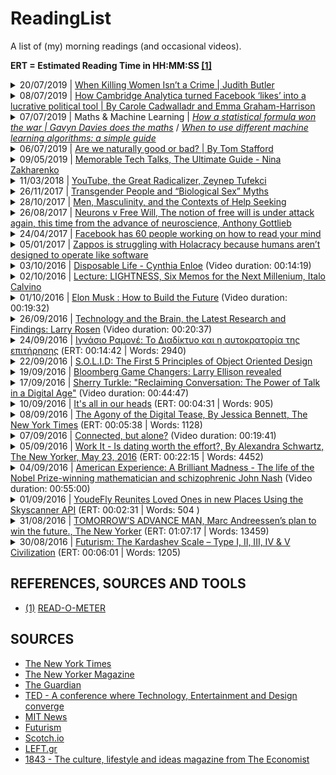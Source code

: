 # ReadingList
A list of (my) morning readings (and occasional videos).

__ERT = Estimated Reading Time in HH:MM:SS [[1]](#read-o-meter)__

<details>
  <summary>20/07/2019 | <a href="https://www.nytimes.com/2019/07/10/opinion/judith-butler-gender.html">When Killing Women Isn’t a Crime | Judith Butler</a></summary>
  <br/>
  <blockquote><em>&quot;...violence against women, in its many forms, is a global tragedy.&quot;</em></blockquote>
  <br/>
  <blockquote><em>&quot;Collectives are formed through a realization of a common social condition and a social bond, one that recognizes that what is happening to one life, whether it is violence, debt or subjection to patriarchal authority, is also happening for others. And though they may happen in different ways, the patterns are there, and so also are the grounds for solidarity.&quot;</em></blockquote>
  <br/>
  <blockquote><em>&quot;...lives are renewed in the company of others. Those relations are what sustain us and, as such, deserve our collective attention and commitment.&quot;</em></blockquote>
</details>

<details>
  <summary>08/07/2019 | <a href="https://www.theguardian.com/technology/2018/mar/17/facebook-cambridge-analytica-kogan-data-algorithm">How Cambridge Analytica turned Facebook ‘likes’ into a lucrative political tool | By Carole Cadwalladr and Emma Graham-Harrison</a></summary>
  <p><em>Soundtrack of the day: <strong>Pearl Jam</strong></em></p>
  <br/>
  <blockquote><em>&quot;A few dozen “likes” can give a strong prediction of which party a user will vote for, reveal their gender and whether their partner is likely to be a man or woman, provide powerful clues about whether their parents stayed together throughout their childhood and predict their vulnerability to substance abuse. And it can do all this without an need for delving into personal messages, posts, status updates, photos or all the other information Facebook holds.&quot;</em></blockquote>
  <br/>
  <blockquote><em>&quot;But five years ago psychology researchers showed that far more complex traits could be deduced from patterns invisible to a human observer scanning through profiles. Just a few apparently random “likes” could form the basis for disturbingly complex character assessments.&quot;</em></blockquote>
  <br/>
  <blockquote><em>&quot;The predictability of individual attributes from digital records of behaviour may have considerable negative implications, because it can easily be applied to large numbers of people without their individual consent and without them noticing,&quot;</em></blockquote>
  <br/>
  <blockquote><em>&quot;Commercial companies, governmental institutions, or even your Facebook friends could use software to infer attributes such as intelligence, sexual orientation or political views that an individual may not have intended to share.&quot;</em></blockquote>
</details>

<details>
  <summary>07/07/2019 | Maths & Machine Learning | <em><a href="https://www.theguardian.com/world/2006/jul/20/secondworldwar.tvandradio">How a statistical formula won the war | Gavyn Davies does the maths</a></em> / <em><a href="https://www.freecodecamp.org/news/when-to-use-different-machine-learning-algorithms-a-simple-guide-ba615b19fb3b/">When to use different machine learning algorithms: a simple guide</a></em></summary>
  <ul>
    <li>
      <p><a href="https://www.theguardian.com/world/2006/jul/20/secondworldwar.tvandradio">How a statistical formula won the war | Gavyn Davies does the maths</a></p>
      <p><a href="ARCHIVE/How a statistical formula won the war.txt">Local Copy</a></p>
      <p><blockquote><em>&quot;It is the story of how a simple statistical formula successfully estimated the number of tanks the enemy was producing, at a time when this could not be directly observed by the allied spy network.&quot;</em></blockquote></p>
      <p><blockquote><em>&quot;The statisticians had one key piece of information, which was the serial numbers on captured mark V tanks. The statisticians believed that the Germans, being Germans, had logically numbered their tanks in the order in which they were produced. And this deduction turned out to be right. It was enough to enable them to make an estimate of the total number of tanks that had been produced up to any given moment.&quot;</em></blockquote></p>
      <p><blockquote><em>&quot;[T]the statisticians reckoned that a good estimator of the number of tanks would probably be provided by the simple equation (M-1)(S+1)/S. [...] By using this formula, statisticians reportedly estimated that the Germans produced 246 tanks per month between June 1940 and September 1942.&quot;</em></blockquote></p>
      <p><blockquote><em>&quot;By using this formula, statisticians reportedly estimated that the Germans produced 246 tanks per month between June 1940 and September 1942. At that time, standard intelligence estimates had believed the number was far, far higher, at around 1,400. After the war, the allies captured German production records, showing that the true number of tanks produced in those three years was 245 per month, almost exactly what the statisticians had calculated, and less than one fifth of what standard intelligence had thought likely.&quot;</em></blockquote></p>
      <p></p>
    </li>
    <li><a href="https://www.freecodecamp.org/news/when-to-use-different-machine-learning-algorithms-a-simple-guide-ba615b19fb3b/">When to use different machine learning algorithms: a simple guide</a></li>
  </ul>
</details>

<details>
  <summary>06/07/2019 | <a href="http://www.bbc.com/future/story/20130114-are-we-naturally-good-or-bad">Are we naturally good or bad? | By Tom Stafford</a></summary>
  <br/>
  <blockquote><em>&quot;tightly bound into the nature of our developing minds is the ability to make sense of the world in terms of motivations, and a basic instinct to prefer friendly intentions over malicious ones. It is on this foundation that adult morality is built.&quot;</em></blockquote>
  <br>
  <a href="ARCHIVE/Are we naturally good or bad.txt">Local copy</a>
</details>

<details>
  <summary>09/05/2019 | <a href="https://testandcode.com/71">Memorable Tech Talks, The Ultimate Guide - Nina Zakharenko</a></summary>

  <br/>
  <blockquote>"Getting started with tech talks: start with lightning talks, preferably at local meetups."</blockquote>

  <br/>
  <blockquote>"Practice your talks beforehand, preferably with some audience (friends, colleagues). "</blockquote>

  <br/>
  <blockquote>"The time it takes to practice a presentation, will always be off from the real thing. Keep this in time."</blockquote>

  <br/>
  <blockquote>"Add timing to your slides. For example, you can write a note 'half time' in the middle of the slides, so that when you reach that slide you know whether you need to slow down or speed up if you are off the clock. Try placing time stamps on several slides."</blockquote>

  <br/>
  <blockquote>"Use a countdown timer"</blockquote>

  <br/>
  <blockquote>"Don't stand still! (Audience comment on Brian: "I like that you are walking around!")"</blockquote>

  <br/>
  <blockquote>"Read books and watch talks about public speaking"</blockquote>

  <br/>
  <blockquote>"A little bit of silence/pause in the talk is helpful for both you and the audience"
    (it also adds a little bit of drama: what are you going to talk next?)"
    Take a pause, drink some water or coffee if you feel a bit embarrassed."</blockquote>

  <br/>
  <blockquote>"Have anything prerecorded or in slide format in case live coding/demos break or stop working. Live demos without a backup plan is not good."</blockquote>

  <br/>
  <blockquote>"Nina's approach for learning and teaching deep tech concepts: take a concept that seems to be out of reach for beginners, breaking it down to the most digestible chunks and then building your talk based on them."</blockquote>

  <p><a href="https://medium.com/@nnja/the-ultimate-guide-to-memorable-tech-talks-e7c350778d4b">Read more: The Ultimate Guide to Memorable Talks</a></p>

  <p><a href="https://twitter.com/nnja">Nina @ Twitter</a></p>

  <p><a href="https://github.com/nnja">Nina @ GitHub</a></p>
</details>

<details>
  <summary>11/03/2018 | <a href="https://www.nytimes.com/2018/03/10/opinion/sunday/youtube-politics-radical.html">YouTube, the Great Radicalizer, Zeynep Tufekci</a></summary>

  <blockquote>
  <p><em>&quot;In effect, YouTube has created a restaurant that serves us increasingly sugary, fatty foods, loading up our plates as soon as we are finished with the last meal. Over time, our tastes adjust, and we seek even more sugary, fatty foods, which the restaurant dutifully provides. When confronted about this by the health department and concerned citizens, the restaurant managers reply that they are merely serving us what we want.&quot;</em></p>
  </blockquote>
</details>

<details>
  <summary>26/11/2017 | <a href="https://medium.com/@juliaserano/transgender-people-and-biological-sex-myths-c2a9bcdb4f4a?subid=22884542">Transgender People and “Biological Sex” Myths</a></summary>

  <p><em>Soundtrack of the day: <strong><a href="https://www.last.fm/music/Andr%C3%A9+Rieu/Fiesta/Fascination">Andre Rieu - Fascination</a></strong></em></p>

  <blockquote>
  <p><em>&quot;Sex is multifaceted, variable, and somewhat malleable.&quot;</em></p>
  </blockquote>

  <blockquote>
  <p><em>&quot;While some biologists in the past have forwarded strict “nature” arguments, contemporary biologists acknowledge that most (if not all) human traits arise due to complex interactions between numerous biological factors (both shared biology and individual biological differences) and environment (both shared culture and individual experiences) to create a broad spectrum of outcomes.&quot;</em></p>
  </blockquote>

  <blockquote>
  <p><em>&quot;So in other words, we can say that biological sex differences exist, and also that our understanding of sex is socially constructed — these are not contradictory statements at all.&quot;</em></p>
  </blockquote>

  <blockquote>
  <p><em>&quot;Feminism is a movement to end sexism. Trans women face sexism. Ergo, trans women have a stake in feminism.&quot;</em></p>
  </blockquote>
</details>

<details>
  <summary>28/10/2017 | <a href="http://www2.clarku.edu/faculty/addis/menscoping/files/addis_mahalik_2003.pdf">Men, Masculinity, and the Contexts of Help Seeking</a></summary>
  <p>By Michael E. Addis / James R. Mahalik / Clark University Boston College</p>

  <blockquote>
    <p><em>&quot;A man is least likely to seek help for problems that he sees as unusual, especially when he also perceives them as central to his identity. He is also unlikely to seek help if groups of men who are important to him endorse norms of self-reliance or other norms that suggest his problem is non-normative. Finally, help seeking is less likely to the degree that a man calculates that rejection from an important social group, as well as his view of himself as deviant, are costs too great to risk in relation to the help he might receive. This is especially true if he feels he will sacrifice his autonomy by seeking help.&quot;</em></p>
  </blockquote>

  <blockquote>
    <p><em>&quot;There is little doubt that traditional helping services are underutilized by many men experiencing a wide range of problems in living. It is also likely that a variety of masculinity ideologies, norms, and gender roles play a part in discouraging men’s help seeking.&quot;</em></p>
  </blockquote>
</details>

<details>
  <summary>26/08/2017 | <a href="https://www.1843magazine.com/content/ideas/neurons-v-free-will">Neurons v Free Will, The notion of free will is under attack again, this time from the advance of neuroscience, Anthony Gottlieb</a></summary>
  <p><em>Soundtrack of the day: <strong><a href="http://ambientradio.org">AmbientRadio</a></strong></em></p>

  <blockquote>
    <p><em>&quot;[T]here is a growing realisation among some neuroscientists that looking at flickers of activity inside our heads can be a misleading way to see how our minds work.&quot;</em></p>
  </blockquote>

  <blockquote>
    <p><em>&quot;A team of psychologists at MIT and the University of California at San Diego, who were puzzled by the suspiciously definitive results of many brain-scan studies on these topics, asked the authors of 55 such papers how they had analysed their data. The team reported in 2009 that over half the studies used faulty methods that were guaranteed to shift the results in favour of the correlations they had been looking for between mental activity and blips in parts of the brain.&quot;</em></p>
  </blockquote>

  <blockquote>
    <p><em><strong>It’s worth bearing this in mind the next time you read about a brain-scan study which purportedly reveals how and why we do what we do.</strong></em></p>
  </blockquote>

  <blockquote>
    <p><em>&quot;For Epicurus, tranquillity was the ultimate delight. That is why the real Epicurus – in contrast to the crude sybarite invented by his detractors – denounced the rapidly rotting fruits of dissipation and excess. The constant pursuit of intense pleasures will in fact backfire, according to Epicurus, because it leads to the psychological hell of enslavement to unsatisfiable appetites. The would-be hedonist must take care to ensure that the pain of overreaching desire does not ruin his peace of mind and thereby defeat his original aim of securing a balance of pleasure over pain.&quot;</em></p>
  </blockquote>

  <blockquote>
    <p><em>&quot;A good Platonist would rather contemplate the perfect meal than eat it.&quot;</em></p>
  </blockquote>

  <p><a href="https://www.1843magazine.com/story/a-practitioners-guide-to-hedonism">A practitioner’s guide to hedonism, Anthony Gottlieb</a></p>
</details>

<details>
  <summary>24/04/2017 | <a href="https://www.theguardian.com/technology/2017/apr/19/facebook-mind-reading-technology-f8">Facebook has 60 people working on how to read your mind</a></summary>
  <p>(ERT: 00:05:15 | Words: 1052)</p>
</details>

<details>
  <summary>05/01/2017 | <a href="http://qz.com/849980/zappos-is-struggling-with-holacracy-because-humans-arent-designed-to-operate-like-software/">Zappos is struggling with Holacracy because humans aren’t designed to operate like software</a></summary>
</details>

<details>
  <summary>03/10/2016 | <a href="https://vimeo.com/84972560">Disposable Life - Cynthia Enloe</a> (Video duration: 00:14:19)</summary>

  <blockquote>
    <p><em>&quot;We could always turn into the disposers. We could be the disposable, but we can also be the disposers. And for that we have to really think hard about Arendt's warnings to all of us. And the warning, I think, Arendt, offers us, a timely one, is that you become a disposer if you begin to look at photographs of people and you just see masses without any stories, or any names. You become a disposer, if you begin to talk about people as categories. You become a disposer when you can no longer tolerate complexity. And that means individual people's lives.&quot;</em></p>
  </blockquote>
</details>

<details>
  <summary>02/10/2016 | <a href="https://web.stanford.edu/~protass/files/Calvino_Six%20Memos%20for%20the%20Next%20Millenium.pdf">Lecture: LIGHTNESS, Six Memos for the Next Millenium, Italo Calvino</a></summary>

  <p><em>Soundtrack of the day: <strong>The Zero Theorem (Music From the Motion Picture), By George Fenton</strong></em></p>

  <blockquote>
    <p><em>&quot;Today every branch of science seems intent on demonstrating that the world is supported by the most minute entities, such as the messages of DNA, the impulses of neurons, and quarks, and neutrinos wandering through space since the beginning of time...&quot;</em></p>
  </blockquote>

  <blockquote>
    <p><em>&quot;Lucretius' chief concern is to prevent the weight of matter from crushing us. Even while laying down the rigorous mechanical laws that determine every event, he feels the need to allow atoms to make unpredictable deviations from the straight line, thereby ensuring freedom both to atoms and to human beings.&quot;</em></p>
  </blockquote>

  <blockquote>
    <p><em>&quot;Were I to choose an auspicious image for the new millennium, I would choose this one: The sudden agile leap of the poet-philosopher who raises himself above the weight of the world, showing that with all his gravity he has the secret of lightness, and that what many consider to be the vitality of the times--noisy, aggressive, revving and roaring--belongs to the realm of death, like a cemetery for rusty, old cars.&quot;</em></p>
  </blockquote>
</details>

<details>

  <summary>01/10/2016 | <a href="https://www.youtube.com/watch?v=tnBQmEqBCY0">Elon Musk : How to Build the Future</a> (Video duration: 00:19:32)
  </summary>

  <p><em>Soundtrack of the day: <strong>Brian Eno</strong></em></p>

  <blockquote>
  <p><em>&quot;Entropy is not on your side.&quot;</em></p>
  </blockquote>
</details>

<details>
  <summary>26/09/2016 | <a href="https://www.youtube.com/watch?v=n0OqA0pmAag">Technology and the Brain, the Latest Research and Findings: Larry Rosen</a> (Video duration: 00:20:37)</summary>
  <blockquote>
  <p><em>Visiting 1 website, just once in the 15 minutes, led to worst grades. Can you guess what website? Facebook.&quot;</em></p>
  </blockquote>
  <blockquote>
  <p><em>&quot;How can you be working when part of your brain, 25 seconds before, is already getting excited about switching to Facebook, a video or games?&quot;</em></p>
  </blockquote>
</details>

<details>
  <summary>24/09/2016 | <a href="https://left.gr/news/ignasio-ramone-diadiktyo-kai-i-aytokratoria-tis-epitirisis">Ιγνάσιο Ραμονέ: Το Διαδίκτυο και η αυτοκρατορία της επιτήρησης</a> (ERT: 00:14:42 | Words: 2940)</summary>
  <p><em>Soundtrack of the day: <a href="https://www.youtube.com/watch?v=PxucQe-3gMY">Across the Universe</a></em></p>
  <blockquote>
  <p><em>&quot;Το σημερινό σύστημα μας κάνει όχι μόνο να είμαστε υπό επιτήρηση, αλλά και να παρακολουθούμε κι εμείς τους άλλους. Αυτό είναι η διαστροφή του συστήματος. [...] Δεν είναι εύκολο να αντιληφθείς ότι εσύ ο ίδιος συνεισφέρεις στην παρακολούθησή σου.&quot;</em></p>
  </blockquote>
  <blockquote>
  <p><em>&quot;El sistema hoy de hace nosotros, ya no sólo personas vigiladas, sino que quiere que nosotros mismos seamos vigilantes. Esto es una perversión del sistema. [...] &quot;</em></p>
  </blockquote>
  <blockquote>
  <p><em>&quot;H επιτήρηση ήδη δεν είναι όπως πριν. Τώρα πια δεν είναι ανάγκη να βάλεις κοριό σε τηλέφωνα. Εγώ ο ίδιος αγόρασα το iPhone μου, τον υπολογιστή μου και το iPad μου. Για να μας επιτηρεί κάποιος, αρκούν αυτές οι συσκευές και όσα κάνουμε με αυτές, οι οποίες μετατρέπονται έτσι σε βραχιόλι παρακολούθησης. <strong>Δεν είναι εύκολο να αντιληφθείς ότι εσύ ο ίδιος συνεισφέρεις στην παρακολούθησή σου.</strong>&quot;</em></p>
  </blockquote>
  <blockquote>
  <p><em>&quot;La vigilancia ya no es como antes. Hoy ya no es necesario pinchar teléfonos porque yo mismo me he comprado mi iPhone, mi ordenador o mi iPad. Basta con vigilar, y se puede hacer a distancia, lo que hago con estos aparatos, que se convierten en una especie de pulsera de seguimiento. No es fácil tomar conciencia de que tú mismo estás contribuyendo a tu propia vigilancia.&quot;</em></p>
  </blockquote>
  <p><a href="http://www.publico.es/internacional/ignacio-ramonet-entrevista-imperio-vigilancia.html">Original article</a></p>
</details>

<details>
  <summary>22/09/2016 | <a href="https://scotch.io/bar-talk/s-o-l-i-d-the-first-five-principles-of-object-oriented-design">S.O.L.I.D: The First 5 Principles of Object Oriented Design</a></summary>
  <p><em>Soundtrack of the day: Frédéric Chopin</em></p>
</details>

<details>
  <summary>19/09/2016 | <a href="https://www.youtube.com/watch?v=mB2V0BXH608">Bloomberg Game Changers: Larry Ellison revealed</a>
  </summary>
  <p>(Video duration: 00:25:06)</p>

  <blockquote>
    <p><em>&quot;Ellison sold his database to the CIA, his first customer. He called the new software Oracle version 2. There was no version 1, because everyone thought... well no one buys version 1, it's buggy. So we started with version 2.&quot;</em></p>
  </blockquote>
</details>

<details>
  <summary>17/09/2016 | <a href="https://www.youtube.com/watch?v=DyvJ6mqfJ6o">Sherry Turkle: &quot;Reclaiming Conversation: The Power of Talk in a Digital Age&quot;</a> (Video duration: 00:44:47)</summary>
  <p><em>Soundtrack of the day: <a href="http://no-fate.net/">Andreas Loesch, Endure, from the album: 'The Phoboslab Works'</a></em></p>
  <blockquote>
  <p><em>&quot;Digital communication, has gotten us accustomed to the edited life, we've got to reconsider that the unedited life is also worth living.&quot;</em></p>
  </blockquote>
  <blockquote>
  <p><em>&quot;Conversation, like life, has silences. It has boring bits. And it's often in the moments when we stumble, and we hesitate, and we fall silent, and we're not so perfect, that we reveal ourself to each other.&quot;</em></p>
  </blockquote>
  <blockquote>
  <p><em>&quot;The capacity for solitude, is closely linked to the capacity for relationship.&quot;</em></p>
  </blockquote>
  <blockquote>
  <p><em>&quot;Remember that the presence of a device [in a conversation] already signals your attention is divided.&quot;</em></p>
  </blockquote>
</details>

<details>
  <summary>10/09/2016 | <a href="http://news.mit.edu/2016/all-in-our-heads-marika-landau-wells-0223">It's all in our heads</a> (ERT: 00:04:31 | Words: 905)</summary>
  <blockquote>
  <p>Political science PhD student Marika Landau-Wells is using psychology and neuroscience to better understand political behavior.</p>
  </blockquote>
</details>

<details>
  <summary>08/09/2016 | <a href="http://www.nytimes.com/2016/07/10/fashion/dating-text-messages-breadcrumbing.html">The Agony of the Digital Tease, By Jessica Bennett, The New York Times</a> (ERT: 00:05:38 | Words: 1128)</summary>
  <p><em>Soundtrack of the day: Το Μινόρε της Αυγής</em></p>
  <blockquote>
  <p>For anyone who’s ever dated, or maintained any kind of relationship, in the digital age, you have probably known a breadcrumber. They communicate via sporadic noncommittal, but repeated messages — or breadcrumbs — that are just enough to keep you wondering but not enough to seal the deal (whatever that deal may be).</p>
  </blockquote>
</details>

<details>
  <summary>07/09/2016 | <a href="http://www.ted.com/talks/sherry_turkle_alone_together">Connected, but alone?</a> (Video duration: 00:19:41)</summary>
  <p><em>Soundtrack of the day: The Zero Theorem Original Soundtrack, George Fenton</em></p>
  <blockquote>
  <p>Over the past 15 years, I've studied technologies of mobile communication and I've interviewed hundreds and hundreds of people, young and old, about their plugged in lives. And what I've found is that our little devices, those little devices in our pockets, are so psychologically powerful that they don't only change what we do, they change who we are.</p>
  </blockquote>
  <blockquote>
  <p>And I believe it's because technology appeals to us most where we are most vulnerable. And we are vulnerable. We're lonely, but we're afraid of intimacy. And so from social networks to sociable robots, we're designing technologies that will give us the illusion of companionship without the demands of friendship. We turn to technology to help us feel connected in ways we can comfortably control. But we're not so comfortable. We are not so much in control.</p>
  </blockquote>
  <p><a href="http://www.newyorker.com/magazine/2013/11/25/the-love-app">The Love App: Romance in the world’s most wired city, By Lauren Collins, The New Yorker</a> (ERT: 00:30:54 | Words: 6182)</p>
  <blockquote>
  <p>V.C.N.C., a startup based in Seoul, has created an app for couples like Jimin and Yundi. It’s called Between, “a beautiful space where you can share all your moments only with the one that matters.” It provides a private system by which couples exchange voice and text messages, share photo albums, and post notes on a memo board.</p>
  </blockquote>
</details>

<details>
  <summary>05/09/2016 | <a href="http://www.newyorker.com/magazine/2016/05/23/why-dating-is-drudgery">Work It - Is dating worth the effort?, By Alexandra Schwartz, The New Yorker, May 23, 2016</a> (ERT: 00:22:15 | Words: 4452)</summary>
  <p><em>Soundtrack of the day: <a href="http://www.mogwai.co.uk/music/les-revenants/">MOGWAI - Les Revenants</a></em></p>
  <blockquote>
  <p>&quot;Reading [Moira] Weigel’s “Labor of Love, [The Invention of Dating]” you can get the sense that women are now pinballing among the worst of all the dating systems that have come before. Like the shopgirls of the twenties, Weigel says, we turn ourselves into commodities, typing up dating-site profiles as if they were product descriptions, placing orders on one person and disposing of the next with a single swipe.&quot;</p>
  </blockquote>
  <blockquote>
  <p>&quot;Another girl tells [Nancy Jo] Sales that social media is “destroying our lives.” Sales asks why she doesn’t quit. “Because then we would have no life,” she is told.&quot;</p>
  </blockquote>
</details>

<details>
  <summary>04/09/2016 | <a href="http://www.pbs.org/wgbh/amex/nash/index.html">American Experience: A Brilliant Madness - The life of the Nobel Prize-winning mathematician and schizophrenic John Nash</a> (Video duration: 00:55:00)</summary>
  <blockquote>
  <p><em>&quot;Three years later, he graduated from Carnegie Institute of Technology with a master's degree in math. His adviser wrote him an one-sentence recommendation: 'This man is a genius.'</em></p>
  </blockquote>
</details>

<details>
  <summary>01/09/2016 | <a href="http://en.business.skyscanner.net/en-gb/blog/youdefly-reunites-loved-ones-in-new-places-using-the-skyscanner-api">YoudeFly Reunites Loved Ones in new Places Using the Skyscanner API</a> (ERT: 00:02:31 | Words: 504 )</summary>
  <p><em>Soundtrack of the day: <a href="https://soundcloud.com/javarnanda-consapevole-del-vuoto">Javarnanda</a></em></p>
  <p><a href="https://derickbailey.com/email_archive/the-secret-of-your-success/">Derick Bailey, The secret of your success</a> (ERT: 00:02:26 | Words: 488)</p>
  <p><a href="https://getputpost.co/the-zinc-api-and-pivoting-before-demo-day-5265d8493c59">The Zinc API and pivoting before demo day, GET PUT POST</a> (ERT: 00:12:27 | Words: 2491)</p>
  <blockquote>
  <p><em>This edition, I spoke with Max Kolysh from Zinc. Zinc’s API lets you buy anything from major online retailers like Amazon and Walmart with a single POST request.</em></p>
  </blockquote>
</details>

<details>
  <summary>31/08/2016 | <a href="http://www.newyorker.com/magazine/2015/05/18/tomorrows-advance-man">TOMORROW’S ADVANCE MAN, Marc Andreessen’s plan to win the future., The New Yorker</a> (ERT: 01:07:17 | Words: 13459)</summary>
  <p><em>Soundtrack of the day: Alicia Keys &amp; Jay-Z - Empire State of Mind</em></p>
</details>

<details>
  <summary>30/08/2016 | <a href="http://futurism.com/the-kardashev-scale-type-i-ii-iii-iv-v-civilization/">Futurism: The Kardashev Scale – Type I, II, III, IV &amp; V Civilization</a> (ERT: 00:06:01 | Words: 1205)</summary>
  <p><em>Soundtrack of the day: <a href="https://soundcloud.com/poldoore">Poldoore, SoundCloud</a></em></p>
  <p><a href="http://www.platform.gr/life/ergasia/189-proswpa/6830-anastasia-siapka-neoi-pou-epixeiroyn-theloume-na-petyxoume-tin-syzefksi-tis-texnologias-me-tin-ekpaidefsi-gia-katoikous-apomakrysmenon-perioxon">Αναστασία Σιάπκα (νέοι που επιχειρούν): O προγραμματισμός είναι η νέα lingua franca!</a> (ERT: 00:06:47 | Words: 1358)</p>
  <p><a href="http://lens.blogs.nytimes.com/2016/02/29/lesbos-greece-marieke-van-der-velden-philip-brink/">Once Upon a Greek Island, Migrants and Tourists</a> (ERT: 00:04:05 | Words: 819) / (Video duration: 00h:22m:30s)</p>
</details>

## REFERENCES, SOURCES AND TOOLS

- [(1)](#read-o-meter) [READ-O-METER](http://niram.org/read/)

## SOURCES

- [The New York Times](https://www.nytimes.com/)
- [The New Yorker Magazine](https://www.newyorker.com/)
- [The Guardian](https://www.theguardian.com/)
- [TED - A conference where Technology, Entertainment and Design converge](https://www.ted.com)
- [MIT News](https://news.mit.edu)
- [Futurism](https://futurism.com/)
- [Scotch.io](https://scotch.io)
- [LEFT.gr](https://left.gr/)
- [1843 - The culture, lifestyle and ideas magazine from The Economist](https://www.1843magazine.com/)
